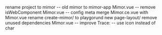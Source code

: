 rename project to mimor -- old mimor to mimor-app
Mimor.vue -- remove isWebComponent
Mimor.vue -- config meta
merge Mimor.ce.vue with Mimor.vue
rename create-mimor/ to playgorund
new page-layout/
remove unused dependencies
Mimor.vue -- improve Trace: -- use icon instead of char
